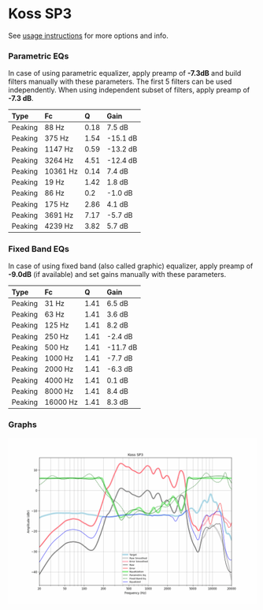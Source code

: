 # Koss SP3
See [usage instructions](https://github.com/jaakkopasanen/AutoEq#usage) for more options and info.

### Parametric EQs
In case of using parametric equalizer, apply preamp of **-7.3dB** and build filters manually
with these parameters. The first 5 filters can be used independently.
When using independent subset of filters, apply preamp of **-7.3 dB**.

| Type    | Fc       |    Q | Gain     |
|:--------|:---------|:-----|:---------|
| Peaking | 88 Hz    | 0.18 | 7.5 dB   |
| Peaking | 375 Hz   | 1.54 | -15.1 dB |
| Peaking | 1147 Hz  | 0.59 | -13.2 dB |
| Peaking | 3264 Hz  | 4.51 | -12.4 dB |
| Peaking | 10361 Hz | 0.14 | 7.4 dB   |
| Peaking | 19 Hz    | 1.42 | 1.8 dB   |
| Peaking | 86 Hz    | 0.2  | -1.0 dB  |
| Peaking | 175 Hz   | 2.86 | 4.1 dB   |
| Peaking | 3691 Hz  | 7.17 | -5.7 dB  |
| Peaking | 4239 Hz  | 3.82 | 5.7 dB   |

### Fixed Band EQs
In case of using fixed band (also called graphic) equalizer, apply preamp of **-9.0dB**
(if available) and set gains manually with these parameters.

| Type    | Fc       |    Q | Gain     |
|:--------|:---------|:-----|:---------|
| Peaking | 31 Hz    | 1.41 | 6.5 dB   |
| Peaking | 63 Hz    | 1.41 | 3.6 dB   |
| Peaking | 125 Hz   | 1.41 | 8.2 dB   |
| Peaking | 250 Hz   | 1.41 | -2.4 dB  |
| Peaking | 500 Hz   | 1.41 | -11.7 dB |
| Peaking | 1000 Hz  | 1.41 | -7.7 dB  |
| Peaking | 2000 Hz  | 1.41 | -6.3 dB  |
| Peaking | 4000 Hz  | 1.41 | 0.1 dB   |
| Peaking | 8000 Hz  | 1.41 | 8.4 dB   |
| Peaking | 16000 Hz | 1.41 | 8.3 dB   |

### Graphs
![](./Koss%20SP3.png)